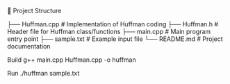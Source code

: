 📂 Project Structure

├── Huffman.cpp      # Implementation of Huffman coding
├── Huffman.h        # Header file for Huffman class/functions
├── main.cpp         # Main program entry point
├── sample.txt       # Example input file
└── README.md        # Project documentation

Build
g++ main.cpp Huffman.cpp -o huffman

Run
./huffman sample.txt

